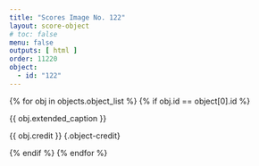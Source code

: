 ```yaml
---
title: "Scores Image No. 122"
layout: score-object
# toc: false
menu: false
outputs: [ html ]
order: 11220
object:
  - id: "122"
---
```


{% for obj in objects.object_list %}
{% if obj.id == object[0].id %}

{{ obj.extended_caption }}

{{ obj.credit }} {.object-credit}

{% endif %}
{% endfor %}
